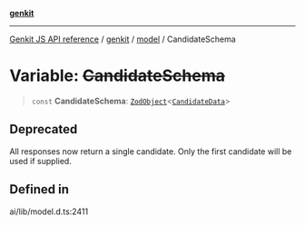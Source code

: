 [**genkit**](../../README.md)

***

[Genkit JS API reference](../../../README.md) / [genkit](../../README.md) / [model](../README.md) / CandidateSchema

# Variable: ~~CandidateSchema~~

> `const` **CandidateSchema**: [`ZodObject`](../../namespaces/z/classes/ZodObject.md)\<[`CandidateData`](../type-aliases/CandidateData.md)\>

## Deprecated

All responses now return a single candidate. Only the first candidate will be used if supplied.

## Defined in

ai/lib/model.d.ts:2411
